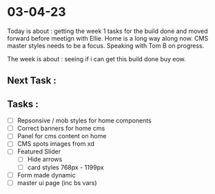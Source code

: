 # 03-04-23

Today is about : getting the week 1 tasks for the build done and moved forward before meetign with Ellie. Home is a long way along now. CMS master styles needs to be a focus. Speaking with Tom B on progress.

The week is about : seeing if i can get this build done buy eow.

## Next Task :


## Tasks :
- [ ] Repsonsive / mob styles for home components
- [ ] Correct banners for home cms
- [ ] Panel for cms content on home
- [ ] CMS spots images from xd
- [ ] Featured Slider
  - [ ] Hide arrows
  - [ ] card styles 768px - 1199px
- [ ] Form made dynamic
- [ ] master ui page (inc bs vars)